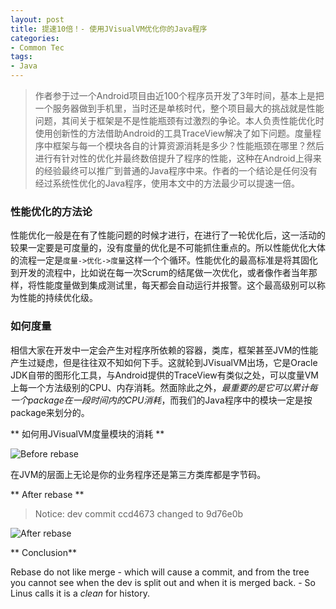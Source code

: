 ```yaml
---
layout: post
title: 提速10倍！- 使用JVisualVM优化你的Java程序
categories:
- Common Tec
tags:
- Java
---
```


> 作者参于过一个Android项目由近100个程序员开发了3年时间，基本上是把一个服务器做到手机里，当时还是单核时代，整个项目最大的挑战就是性能问题，其间关于框架是不是性能瓶颈有过激烈的争论。本人负责性能优化时使用创新性的方法借助Android的工具TraceView解决了如下问题。度量程序中框架与每一个模块各自的计算资源消耗是多少？性能瓶颈在哪里？然后进行有针对性的优化并最终数倍提升了程序的性能，这种在Android上得来的经验最终可以推广到普通的Java程序中来。作者的一个结论是任何没有经过系统性优化的Java程序，使用本文中的方法最少可以提速一倍。

### 性能优化的方法论

性能优化一般是在有了性能问题的时候才进行，在进行了一轮优化后，这一活动的较果一定要是可度量的，没有度量的优化是不可能抓住重点的。所以性能优化大体的流程一定是`度量->优化->度量`这样一个个循环。性能优化的最高标准是将其固化到开发的流程中，比如说在每一次Scrum的结尾做一次优化，或者像作者当年那样，将性能度量做到集成测试里，每天都会自动运行并报警。这个最高级别可以称为性能的持续优化级。

### 如何度量

相信大家在开发中一定会产生对程序所依赖的容器，类库，框架甚至JVM的性能产生过疑虑，但是往往双不知如何下手。这就轮到JVisualVM出场，它是Oracle JDK自带的图形化工具，与Android提供的TraceView有类似之处，可以度量VM上每一个方法级别的CPU、内存消耗。然面除此之外，_最重要的是它可以累计每一个package在一段时间内的CPU消耗_，而我们的Java程序中的模块一定是按package来划分的。


** 如何用JVisualVM度量模块的消耗 **

![Before rebase](/media/pic2014/0317-0.png)

在JVM的层面上无论是你的业务程序还是第三方类库都是字节码。

** After rebase **

> Notice: dev commit ccd4673 changed to 9d76e0b

![After rebase](/media/pic2014/0317-1.png)

** Conclusion**

Rebase do not like merge - which will cause a commit, and from the tree you cannot see when the dev is split out and when it is merged back. - So Linus calls it is a _clean_ for history.